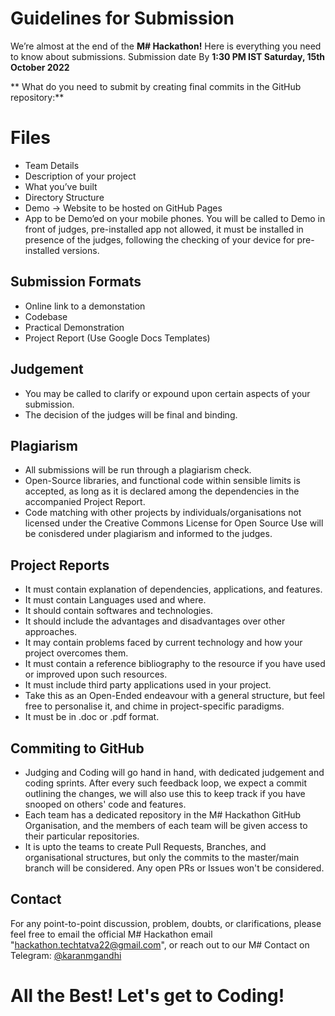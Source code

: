 # Guidelines for Submission

We’re almost at the end of the **M# Hackathon!** Here is everything you need to know about submissions. Submission date By **1:30 PM IST Saturday, 15th October 2022**

** What do you need to submit by creating final commits in the GitHub repository:**


# Files

-   Team Details
-   Description of your project
-   What you’ve built
-   Directory Structure
-   Demo -> Website to be hosted on GitHub Pages
-   App to be Demo’ed on your mobile phones. You will be called to 		Demo in front of judges, pre-installed app not allowed, it must be installed in presence of the judges, following the checking of your device for pre-installed versions.

## Submission Formats

-   Online link to a demonstation
-   Codebase
-   Practical Demonstration
-   Project Report (Use Google Docs Templates)

## Judgement

- You may be called to clarify or expound upon certain aspects of your submission.
- The decision of the judges will be final and binding.

 
## Plagiarism

- All submissions will be run through a plagiarism check. 
- Open-Source libraries, and functional code within sensible limits is accepted, as long as it is declared among the dependencies in the accompanied Project Report. 
- Code matching with other projects by individuals/organisations not licensed under the Creative Commons License for Open Source Use will be conisdered under plagiarism and informed to the judges. 

## Project Reports

- It must contain explanation of dependencies, applications, and features. 
- It must contain Languages used and where.
- It should contain softwares and technologies. 
- It should include the advantages and disadvantages over other approaches.
- It may contain problems faced by current technology and how your project overcomes them. 
- It must contain a reference bibliography to the resource if you have used or improved upon such resources. 
- It must include third party applications used in your project. 
- Take this as an Open-Ended endeavour with a general structure, but feel free to personalise it, and chime in project-specific paradigms.
- It must be in .doc or .pdf format. 

## Commiting to GitHub

- Judging and Coding will go hand in hand, with dedicated judgement and coding sprints. After every such feedback loop, we expect a commit outlining the changes, we will also use this to keep track if you have snooped on others' code and features. 
- Each team has a dedicated repository in the M# Hackathon GitHub Organisation, and the members of each team will be given access to their particular repositories. 
- It is upto the teams to create Pull Requests, Branches, and organisational structures, but only the commits to the master/main branch will be considered. Any open PRs or Issues won't be considered. 


## Contact

For any point-to-point discussion, problem, doubts, or clarifications, please feel free to email the official M# Hackathon email "hackathon.techtatva22@gmail.com", or reach out to our M# Contact on Telegram: [@karanmgandhi](https://link-url-here.org)



# All the Best! Let's get to Coding!

